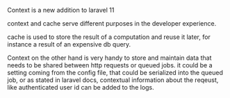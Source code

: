 Context is a new addition to laravel 11

context and cache serve different purposes in the developer experience.

cache is used to store the result of a computation and reuse it later, for instance a result of an expensive db query.

Context on the other hand is very handy to store and maintain data that needs to be shared between http requests or queued jobs. it could be a setting coming from the config file, that could be serialized into the queued job, or as stated in laravel docs, contextual information about the reqeust, like authenticated user id can be added to the logs.
